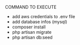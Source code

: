 COMMAND TO EXECUTE

- add aws credentials to .env file
- add database infos (mysql)
- composer install
- php artisan migrate
- php artisan db:seed
